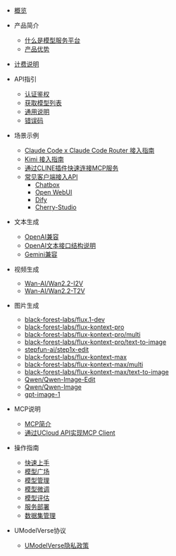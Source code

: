 * [概览](/modelverse/README.md)
* 产品简介
   * [什么是模型服务平台](/modelverse/introduction/introduction.md)
   * [产品优势](/modelverse/introduction/advantages.md)

* [计费说明](/modelverse/price.md)

* API指引
   * [认证鉴权](/modelverse/api_doc/certificate.md)
   * [获取模型列表](/modelverse/api_doc/models.md)
   * [通用说明](/modelverse/api_doc/chat.md)
   * [错误码](/modelverse/api_doc/error-code.md)
* 场景示例   
   * [Claude Code x Claude Code Router 接入指南](/modelverse/api_doc/claudecodeccr.md)
   * [Kimi 接入指南](/modelverse/api_doc/claudecodekimi.md)
   * [通过CLINE插件快速连接MCP服务](/modelverse/mcp/MCPServer.md)
   * [常见客户端接入API](/modelverse/scenario/index.md)
     * [Chatbox](/modelverse/scenario/chatbox.md)
     * [Open WebUI](/modelverse/scenario/open-webui.md)
     * [Dify](/modelverse/scenario/dify.md)
     * [Cherry-Studio](/modelverse/scenario/cherry-studio.md)
* 文本生成
  * [OpenAI兼容](/modelverse/text_api/openai_compatible.md)
  * [OpenAI文本接口结构说明](/modelverse/api_doc/struct.md)
  * [Gemini兼容](/modelverse/text_api/gemini_compatible.md)
* 视频生成
   * [Wan-AI/Wan2.2-I2V](/modelverse/video_api/Wan-AI-Wan2.2-I2V.md)
   * [Wan-AI/Wan2.2-T2V](/modelverse/video_api/Wan-AI-Wan2.2-T2V.md)
* 图片生成
  * [black-forest-labs/flux.1-dev](/modelverse/image_api/black-forest-labs-flux.1-dev.md)
  * [black-forest-labs/flux-kontext-pro](/modelverse/image_api/black-forest-labs-flux-kontext-pro.md)
  * [black-forest-labs/flux-kontext-pro/multi](/modelverse/image_api/black-forest-labs-flux-kontext-pro-multi.md)
  * [black-forest-labs/flux-kontext-pro/text-to-image](/modelverse/image_api/black-forest-labs-flux-kontext-pro-text-to-image.md)
  * [stepfun-ai/step1x-edit](/modelverse/image_api/stepfun-ai-step1x-edit.md)
  * [black-forest-labs/flux-kontext-max](/modelverse/image_api/black-forest-labs-flux-kontext-max.md)
  * [black-forest-labs/flux-kontext-max/multi](/modelverse/image_api/black-forest-labs-flux-kontext-max-multi.md)
  * [black-forest-labs/flux-kontext-max/text-to-image](/modelverse/image_api/black-forest-labs-flux-kontext-max-text-to-image.md)
  * [Qwen/Qwen-Image-Edit](/modelverse/image_api/Qwen-Qwen-Image-Edit.md)
  * [Qwen/Qwen-Image](/modelverse/image_api/Qwen-Qwen-Image.md)
  * [gpt-image-1](/modelverse/image_api/gpt-image-1.md)
* MCP说明
   * [MCP简介](/modelverse/mcp/mcpgeneral.md)
   * [通过UCloud API实现MCP Client](/modelverse/mcp/MCPClient.md)
* 操作指南
   * [快速上手](/modelverse/briefguide.md)
   * [模型广场](/modelverse/guide/model-marketplace.md)
   * [模型管理](/modelverse/guide/model-manage.md)
   * [模型微调](/modelverse/guide/model-finetuning.md)
   * [模型评估](/modelverse/guide/model-evaluation.md)
   * [服务部署](/modelverse/guide/service-manage.md)
   * [数据集管理](/modelverse/guide/dataset-manage.md)
* UModelVerse协议
   * [UModelVerse隐私政策](/modelverse/private.md)
